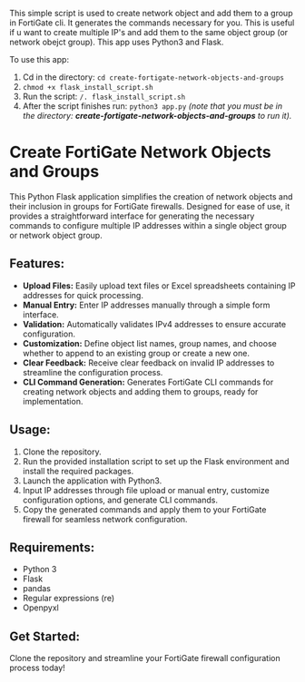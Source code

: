This simple script is used to create network object and add them to a group in FortiGate cli. It generates the commands necessary for you. 
This is useful if u want to create multiple IP's and add them to the same object group (or network obejct group).
This app uses Python3 and Flask.


To use this app:
1.	Cd in the directory: `cd create-fortigate-network-objects-and-groups`
2.	`chmod +x flask_install_script.sh`
3.	Run the script: `/. flask_install_script.sh`
4.	After the script finishes run: `python3 app.py` *(note that you must be in the directory: **create-fortigate-network-objects-and-groups** to run it).*

# Create FortiGate Network Objects and Groups

This Python Flask application simplifies the creation of network objects and their inclusion in groups for FortiGate firewalls. Designed for ease of use, it provides a straightforward interface for generating the necessary commands to configure multiple IP addresses within a single object group or network object group.

## Features:

- **Upload Files:** Easily upload text files or Excel spreadsheets containing IP addresses for quick processing.
- **Manual Entry:** Enter IP addresses manually through a simple form interface.
- **Validation:** Automatically validates IPv4 addresses to ensure accurate configuration.
- **Customization:** Define object list names, group names, and choose whether to append to an existing group or create a new one.
- **Clear Feedback:** Receive clear feedback on invalid IP addresses to streamline the configuration process.
- **CLI Command Generation:** Generates FortiGate CLI commands for creating network objects and adding them to groups, ready for implementation.

## Usage:

1. Clone the repository.
2. Run the provided installation script to set up the Flask environment and install the required packages.
3. Launch the application with Python3.
4. Input IP addresses through file upload or manual entry, customize configuration options, and generate CLI commands.
5. Copy the generated commands and apply them to your FortiGate firewall for seamless network configuration.

## Requirements:

- Python 3
- Flask
- pandas
- Regular expressions (re)
- Openpyxl

## Get Started:

Clone the repository and streamline your FortiGate firewall configuration process today!

